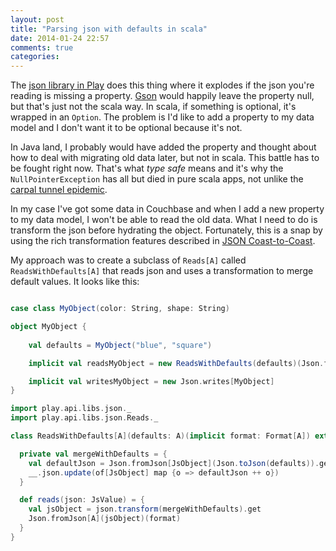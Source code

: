 ```yaml
---
layout: post
title: "Parsing json with defaults in scala"
date: 2014-01-24 22:57
comments: true
categories: 
---
```


The [json library in Play](http://www.playframework.com/documentation/2.2.x/ScalaJson) does this thing where it explodes if the json you're reading is missing a property. [Gson](https://code.google.com/p/google-gson/) would happily leave the property null, but that's just not the scala way. In scala, if something is optional, it's wrapped in an `Option`. The problem is I'd like to add a property to my data model and I don't want it to be optional because it's not.

In Java land, I probably would have added the property and thought about how to deal with migrating old data later, but not in scala. This battle has to be fought right now. That's what _type safe_ means and it's why the `NullPointerException` has all but died in pure scala apps, not unlike the [carpal tunnel epidemic](http://freakonomics.com/2013/09/12/whatever-happened-to-the-carpal-tunnel-epidemic/).

In my case I've got some data in Couchbase and when I add a new property to my data model, I won't be able to read the old data. What I need to do is transform the json before hydrating the object. Fortunately, this is a snap by using the rich transformation features described in [JSON Coast-to-Coast](http://mandubian.com/2013/01/13/JSON-Coast-to-Coast/).

My approach was to create a subclass of `Reads[A]` called `ReadsWithDefaults[A]` that reads json and uses a transformation to merge default values. It looks like this:

``` scala

case class MyObject(color: String, shape: String)

object MyObject {
    
    val defaults = MyObject("blue", "square")

    implicit val readsMyObject = new ReadsWithDefaults(defaults)(Json.format[MyObject])

    implicit val writesMyObject = new Json.writes[MyObject]
}

```

``` scala
import play.api.libs.json._
import play.api.libs.json.Reads._

class ReadsWithDefaults[A](defaults: A)(implicit format: Format[A]) extends Reads[A] {

  private val mergeWithDefaults = {
    val defaultJson = Json.fromJson[JsObject](Json.toJson(defaults)).get
    __.json.update(of[JsObject] map {o => defaultJson ++ o})
  }

  def reads(json: JsValue) = {
    val jsObject = json.transform(mergeWithDefaults).get
    Json.fromJson[A](jsObject)(format)
  }
}
```


